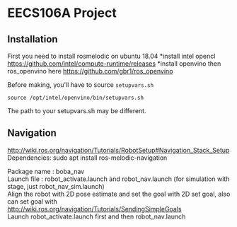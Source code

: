 # EECS106A Project

## Installation
First you need to install rosmelodic on ubuntu 18.04
*install intel opencl https://github.com/intel/compute-runtime/releases
*install openvino then ros_openvino here https://github.com/gbr1/ros_openvino

Before making, you'll have to source `setupvars.sh`
```
source /opt/intel/openvino/bin/setupvars.sh
```
The path to your setupvars.sh may be different.

## Navigation
http://wiki.ros.org/navigation/Tutorials/RobotSetup#Navigation_Stack_Setup
Dependencies: sudo apt install ros-melodic-navigation

Package name : boba_nav  
Launch file : robot_activate.launch and robot_nav.launch (for simulation with stage, just robot_nav_sim.launch)  
Align the robot with 2D pose estimate and set the goal with 2D set goal, also can set goal with http://wiki.ros.org/navigation/Tutorials/SendingSimpleGoals  
Launch robot_activate.launch first and then robot_nav.launch

